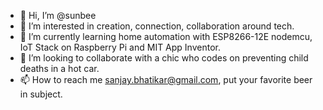 - 👋 Hi, I’m @sunbee
- 👀 I’m interested in creation, connection, collaboration around tech.
- 🌱 I’m currently learning home automation with ESP8266-12E nodemcu, IoT Stack on Raspberry Pi and MIT App Inventor.
- 💞️ I’m looking to collaborate with a chic who codes on preventing child deaths in a hot car.
- 📫 How to reach me sanjay.bhatikar@gmail.com, put your favorite beer in subject.

<!---
sunbee/sunbee is a ✨ special ✨ repository because its `README.md` (this file) appears on your GitHub profile.
You can click the Preview link to take a look at your changes.
--->
